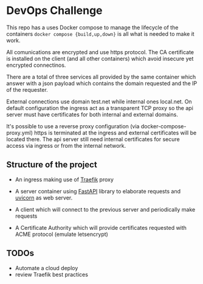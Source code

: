 # DevOps Challenge

This repo has a uses Docker compose to manage the lifecycle of the containers `docker compose {build,up,down}` is all what is needed to make it work.

All comunications are encrypted and use https protocol. The CA certificate is installed on the client (and all other containers) which avoid insecure yet encrypted connectinos.

There are a total of three services all provided by the same container which answer with a json payload which contains the domain requested and the IP of the requester.

External connections use domain test.net while internal ones local.net. On default configuration the ingress act as a transparent TCP proxy so the api server must have certificates for both internal and external domains.

It's possible to use a reverse proxy configuration (via docker-compose-proxy.yml) https is terminated at the ingress and external certificates will be located there. The api server still need internal certificates for secure access via ingress or from the internal network.


## Structure of the project

- An ingress making use of [Traefik](https://traefik.io/) proxy

- A server container using [FastAPI](https://fastapi.tiangolo.com/) library to elaborate requests and [uvicorn](https://www.uvicorn.org/) as web server.

- A client which will connect to the previous server and periodically make requests

- A Certificate Authority which will provide certificates requested with ACME protocol (emulate letsencrypt)

## TODOs

- Automate a cloud deploy
- review Traefik best practices
